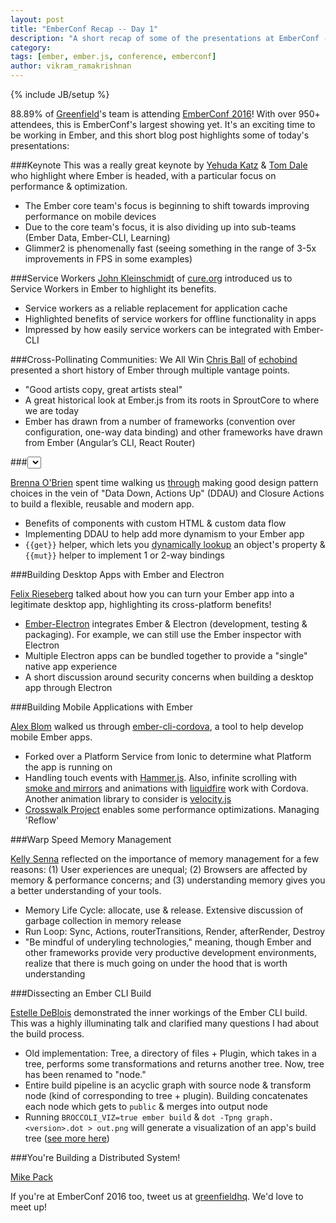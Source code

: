 ```yaml
---
layout: post
title: "EmberConf Recap -- Day 1"
description: "A short recap of some of the presentations at EmberConf -- Day 1"
category:
tags: [ember, ember.js, conference, emberconf]
author: vikram_ramakrishnan
---
```

{% include JB/setup %}

88.89% of [Greenfield](www.greenfieldhq.com)'s team is attending [EmberConf 2016](http://emberconf.com/schedule.html)!
With over 950+ attendees, this is EmberConf's largest showing yet. It's an
exciting time to be working in Ember, and this short blog post highlights 
some of today's presentations:

###Keynote
This was a really great keynote by [Yehuda Katz](https://twitter.com/wycats) & [Tom Dale](https://twitter.com/tomdale) who highlight where Ember is headed, with a particular focus on performance & optimization.

- The Ember core team's focus is beginning to shift towards improving performance on mobile devices
- Due to the core team's focus, it is also dividing up into sub-teams (Ember Data, Ember-CLI, Learning)
- Glimmer2 is phenomenally fast (seeing something in the range of 3-5x improvements in FPS in some examples)

###Service Workers
[John Kleinschmidt](https://twitter.com/jkleinsc) of [cure.org](https://cure.org/) introduced us to Service Workers in Ember to highlight its benefits.

- Service workers as a reliable replacement for application cache
- Highlighted benefits of service workers for offline functionality in apps
- Impressed by how easily service workers can be integrated with Ember-CLI

###Cross-Pollinating Communities: We All Win
[Chris Ball](https://twitter.com/cball_) of [echobind](https://echobind.com/) presented a short history of Ember through multiple vantage points.

- "Good artists copy, great artists steal"
- A great historical look at Ember.js from its roots in SproutCore to where we are today
- Ember has drawn from a number of frameworks (convention over configuration, one-way data binding) and other frameworks have drawn from Ember (Angular’s CLI, React Router)

###<select>ing Good Ember Patterns

[Brenna O'Brien](https://twitter.com/brnnbrn) spent time walking us [through](http://talks.brennaobrien.com/ember-select/selecting-good-ember-patterns.pdf) making good design pattern
choices in the vein of "Data Down, Actions Up" (DDAU) and Closure Actions to build
a flexible, reusable and modern app.

- Benefits of components with custom HTML & custom data flow
- Implementing DDAU to help add more dynamism to your Ember app
- `{{get}}` helper, which lets you [dynamically lookup](http://emberjs.com/api/classes/Ember.Templates.helpers.html#method_get) an object's property & `{{mut}}` helper to implement 1 or 2-way bindings

###Building Desktop Apps with Ember and Electron

[Felix Rieseberg](https://twitter.com/felixrieseberg) talked about how you can turn your Ember app into a legitimate
desktop app, highlighting its cross-platform benefits!

- [Ember-Electron](https://github.com/felixrieseberg/ember-electron) integrates Ember & Electron (development, testing & packaging). For example, we can still use the Ember inspector with Electron
- Multiple Electron apps can be bundled together to provide a "single" native app experience
- A short discussion around security concerns when building a desktop app through Electron

###Building Mobile Applications with Ember

[Alex Blom](https://twitter.com/AlexBlom) walked us through [ember-cli-cordova](https://github.com/poetic/ember-cli-cordova), a tool to help develop mobile Ember apps.

- Forked over a Platform Service from Ionic to determine what Platform the app is running on
- Handling touch events with [Hammer.js](http://hammerjs.github.io/). Also, infinite scrolling with [smoke and mirrors](https://github.com/runspired/smoke-and-mirrors) and animations with [liquidfire](https://github.com/ember-animation/liquid-fire) work with Cordova. Another animation library to consider is [velocity.js](https://github.com/julianshapiro/velocity)
- [Crosswalk Project](https://crosswalk-project.org/) enables some performance optimizations. Managing 'Reflow'

###Warp Speed Memory Management

[Kelly Senna](https://twitter.com/simplysenna) reflected on the importance of memory management
for a few reasons: (1) User experiences are unequal; (2) Browsers are affected
by memory & performance concerns; and (3) understanding memory gives you a
better understanding of your tools.

- Memory Life Cycle: allocate, use & release. Extensive discussion of garbage collection in memory release
- Run Loop: Sync, Actions, routerTransitions, Render, afterRender, Destroy
- "Be mindful of underyling technologies," meaning, though Ember and other frameworks provide very productive development environments, realize that there is much going on under the hood that is worth understanding

###Dissecting an Ember CLI Build

[Estelle DeBlois](https://twitter.com/edeblois) demonstrated the inner workings
of the Ember CLI build. This was a highly illuminating talk and clarified many
questions I had about the build process.

- Old implementation: Tree, a directory of files + Plugin, which takes in a tree, performs some transformations and returns another tree. Now, tree has been renamed to "node."
- Entire build pipeline is an acyclic graph with source node & transform node (kind of corresponding to tree + plugin). Building concatenates each node which gets to `public` & merges into output node
- Running `BROCCOLI_VIZ=true ember build` & `dot -Tpng graph.<version>.dot > out.png` will generate a visualization of an app's build tree ([see more here](https://github.com/ember-cli/ember-cli/blob/master/PERF_GUIDE.md#broccoli-viz))

###You're Building a Distributed System!

[Mike Pack](https://twitter.com/mikepack_)

If you're at EmberConf 2016 too, tweet us at [greenfieldhq](https://twitter.com/greenfieldhq). We'd love to meet up!
